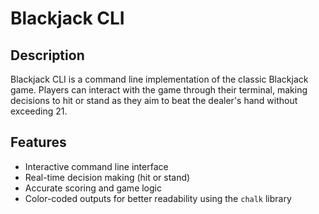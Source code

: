 # Blackjack CLI

## Description
Blackjack CLI is a command line implementation of the classic Blackjack game. Players can interact with the game through their terminal, making decisions to hit or stand as they aim to beat the dealer's hand without exceeding 21.

## Features
- Interactive command line interface
- Real-time decision making (hit or stand)
- Accurate scoring and game logic
- Color-coded outputs for better readability using the `chalk` library
